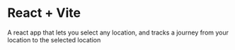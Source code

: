 # React + Vite

A react app that lets you select any location, and tracks a journey from your location to the selected location